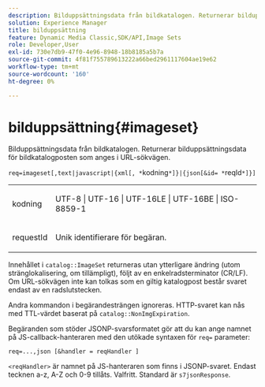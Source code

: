 ```yaml
---
description: Bilduppsättningsdata från bildkatalogen. Returnerar bilduppsättningsdata för bildkatalogposten som anges i URL-sökvägen.
solution: Experience Manager
title: bilduppsättning
feature: Dynamic Media Classic,SDK/API,Image Sets
role: Developer,User
exl-id: 730e7db9-47f0-4e96-8948-18b8185a5b7a
source-git-commit: 4f81f755789613222a66bed2961117604ae19e62
workflow-type: tm+mt
source-wordcount: '160'
ht-degree: 0%

---
```


# bilduppsättning{#imageset}

Bilduppsättningsdata från bildkatalogen. Returnerar bilduppsättningsdata för bildkatalogposten som anges i URL-sökvägen.

`req=imageset[,text|javascript|{xml[, *`kodning`*]}|{json[&id= *`reqId`*]}]`

<table id="simpletable_86FF9E59B11D4C408F0D932D46CC2F8E"> 
 <tr class="strow"> 
  <td class="stentry"> <p><span class="codeph"><span class="varname"> kodning</span></span> </p> </td> 
  <td class="stentry"> <p><span class="codeph"> UTF-8 | UTF-16 | UTF-16LE | UTF-16BE | ISO-8859-1</span> </p></td> 
 </tr> 
 <tr class="strow"> 
  <td class="stentry"> <p><span class="codeph"><span class="varname"> requestId</span></span> </p></td> 
  <td class="stentry"> <p>Unik identifierare för begäran. </p></td> 
 </tr> 
</table>

Innehållet i `catalog::ImageSet` returneras utan ytterligare ändring (utom stränglokalisering, om tillämpligt), följt av en enkelradsterminator (CR/LF). Om URL-sökvägen inte kan tolkas som en giltig katalogpost består svaret endast av en radslutstecken.

Andra kommandon i begärandesträngen ignoreras. HTTP-svaret kan nås med TTL-värdet baserat på `catalog::NonImgExpiration`.

Begäranden som stöder JSONP-svarsformatet gör att du kan ange namnet på JS-callback-hanteraren med den utökade syntaxen för `req=` parameter:

`req=...,json [&handler = reqHandler ]`

`<reqHandler>` är namnet på JS-hanteraren som finns i JSONP-svaret. Endast tecknen a-z, A-Z och 0-9 tillåts. Valfritt. Standard är `s7jsonResponse`.
